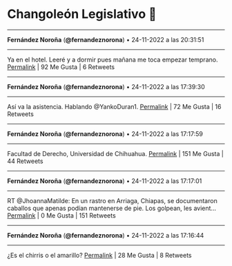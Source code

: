 # Changoleón Legislativo 🙈
*****
**Fernández Noroña** (**@fernandeznorona**) • 24-11-2022 a las 20:31:51
*****
Ya en el hotel. Leeré y a dormir pues mañana me toca empezar temprano.
[Permalink](https://twitter.com/fernandeznorona/status/1595998678971400193) | 92 Me Gusta | 6 Retweets
*****
**Fernández Noroña** (**@fernandeznorona**) • 24-11-2022 a las 17:39:30
*****
Así va la asistencia. Hablando @YankoDuran1.
[Permalink](https://twitter.com/fernandeznorona/status/1595955303132053506) | 72 Me Gusta | 16 Retweets
*****
**Fernández Noroña** (**@fernandeznorona**) • 24-11-2022 a las 17:17:59
*****
Facultad de Derecho, Universidad de Chihuahua.
[Permalink](https://twitter.com/fernandeznorona/status/1595949889342537728) | 151 Me Gusta | 44 Retweets
*****
**Fernández Noroña** (**@fernandeznorona**) • 24-11-2022 a las 17:17:01
*****
RT @JhoannaMatilde: En un rastro en Arriaga, Chiapas, se documentaron caballos que apenas podían mantenerse de pie. Los golpean, les avient…
[Permalink](https://twitter.com/fernandeznorona/status/1595949644764573697) | 0 Me Gusta | 151 Retweets
*****
**Fernández Noroña** (**@fernandeznorona**) • 24-11-2022 a las 17:16:44
*****
¿Es el chirris o el amarillo?
[Permalink](https://twitter.com/fernandeznorona/status/1595949574820335616) | 28 Me Gusta | 8 Retweets